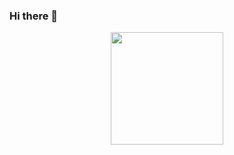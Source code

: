 ### Hi there 👋

<!--
**pauljr235/pauljr235** is a ✨ _special_ ✨ repository because its `README.md` (this file) appears on your GitHub profile.



Here are some ideas to get you started:

- 🔭 I’m currently working on ...
- 🌱 I’m currently learning ...
- 👯 I’m looking to collaborate on ...
- 🤔 I’m looking for help with ...
- 💬 Ask me about ...
- 📫 How to reach me: ...
- 😄 Pronouns: ...
- ⚡ Fun fact: ...
-->

<div align='center'>
  <a hfre='https://github.com/pauljr235'
    <img height="180em" src="https://github-readme-stats.vercel.app/api?username=USUARIO&show_icons=true&theme=dracula&include_all_commits=true&count_private=true"/>
    <img height="180em" src="https://github-readme-stats.vercel.app/api/top-langs/?username=USUARIO&layout=compact&langs_count=7&theme=dracula"/>
</div>
